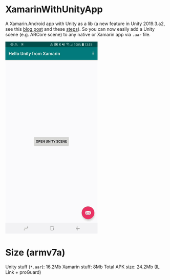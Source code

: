 # XamarinWithUnityApp
A Xamarin.Android app with Unity as a lib (a new feature in Unity 2019.3.a2, see this [blog post](https://blogs.unity3d.com/ru/2019/06/17/add-features-powered-by-unity-to-native-mobile-apps/) and these [steps](https://forum.unity.com/threads/integration-unity-as-a-library-in-native-android-app.685240/)).
So you can now easily add a Unity scene (e.g. ARCore scene) to any native or Xamarin app via `.aar` file.

![Screenshot](screenshot.gif)

# Size (armv7a)
Unity stuff (`*.aar`): 16.2Mb
Xamarin stuff: 8Mb
Total APK size: 24.2Mb (IL Link + proGuard)
